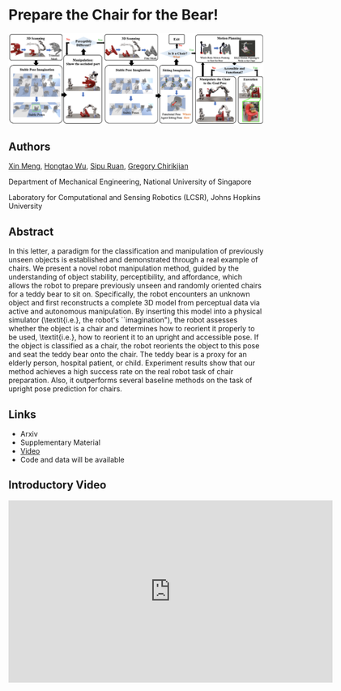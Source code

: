 # Prepare the Chair for the Bear!
![teaser](docs/assets/pipeline.png)

## Authors
[Xin Meng](https://github.com/XinnMeng), [Hongtao Wu](https://github.com/hongtaowu67), [Sipu Ruan](https://ruansp.github.io/), [Gregory Chirikjian](https://cde.nus.edu.sg/me/staff/chirikjian-gregory-s/)

Department of Mechanical Engineering, National University of Singapore

Laboratory for Computational and Sensing Robotics (LCSR), Johns Hopkins University

## Abstract
In this letter, a paradigm for the classification and manipulation of previously unseen objects is established and demonstrated through a real example of chairs. We present a novel robot manipulation method, guided by the understanding of object stability, perceptibility, and affordance, which allows the robot to prepare previously unseen and randomly oriented chairs for a teddy bear to sit on. Specifically, the robot encounters an unknown object and first reconstructs a complete 3D model from perceptual data via active and autonomous manipulation. By inserting this model into a physical simulator (\textit{i.e.}, the robot's ``imagination"), the robot assesses whether the object is a chair and determines how to reorient it properly to be used, \textit{i.e.}, how to reorient it to an upright and accessible pose. If the object is classified as a chair, the robot reorients the object to this pose and seat the teddy bear onto the chair. The teddy bear is a proxy for an elderly person, hospital patient, or child. Experiment results show that our method achieves a high success rate on the real robot task of chair preparation. Also, it outperforms several baseline methods on the task of upright pose prediction for chairs.

## Links
- Arxiv
- Supplementary Material
- [Video](https://www.youtube.com/embed/33z_6hgmZaI)
- Code and data will be available

## Introductory Video
<iframe width="640" height="360" src="https://youtu.be/33z_6hgmZaI" frameborder="0" allow="autoplay; encrypted-media" allowfullscreen></iframe>
